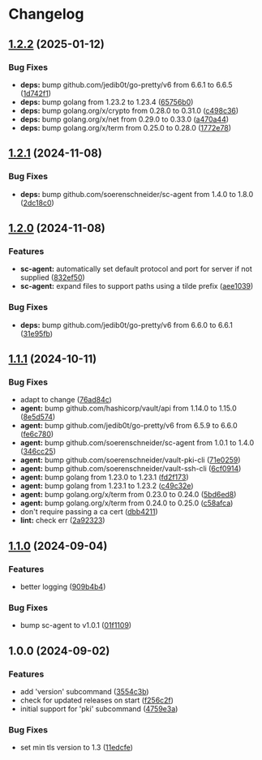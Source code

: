 # Changelog

## [1.2.2](https://github.com/soerenschneider/sc/compare/v1.2.1...v1.2.2) (2025-01-12)


### Bug Fixes

* **deps:** bump github.com/jedib0t/go-pretty/v6 from 6.6.1 to 6.6.5 ([1d742f1](https://github.com/soerenschneider/sc/commit/1d742f17f091718a337c5424afa99cbe58662123))
* **deps:** bump golang from 1.23.2 to 1.23.4 ([65756b0](https://github.com/soerenschneider/sc/commit/65756b04a7be6be2f98130996c81b0116dde98df))
* **deps:** bump golang.org/x/crypto from 0.28.0 to 0.31.0 ([c498c36](https://github.com/soerenschneider/sc/commit/c498c361ed6f1fff872517888c2e917b4c782ec4))
* **deps:** bump golang.org/x/net from 0.29.0 to 0.33.0 ([a470a44](https://github.com/soerenschneider/sc/commit/a470a44e51b6544d4459e1ff9aae95436d48be4c))
* **deps:** bump golang.org/x/term from 0.25.0 to 0.28.0 ([1772e78](https://github.com/soerenschneider/sc/commit/1772e78fcdf0e34ee442f9b76e8187c8231f44dc))

## [1.2.1](https://github.com/soerenschneider/sc/compare/v1.2.0...v1.2.1) (2024-11-08)


### Bug Fixes

* **deps:** bump github.com/soerenschneider/sc-agent from 1.4.0 to 1.8.0 ([2dc18c0](https://github.com/soerenschneider/sc/commit/2dc18c086b2bea1eaa83ff2b658e981647df7fbd))

## [1.2.0](https://github.com/soerenschneider/sc/compare/v1.1.1...v1.2.0) (2024-11-08)


### Features

* **sc-agent:** automatically set default protocol and port for server if not supplied ([832ef50](https://github.com/soerenschneider/sc/commit/832ef5060edea755ff5822112c631a17bff8b2b3))
* **sc-agent:** expand files to support paths using a tilde prefix ([aee1039](https://github.com/soerenschneider/sc/commit/aee10396ae972998f54928f8dbb72d9edb2ca5de))


### Bug Fixes

* **deps:** bump github.com/jedib0t/go-pretty/v6 from 6.6.0 to 6.6.1 ([31e95fb](https://github.com/soerenschneider/sc/commit/31e95fb15c9aeedc48a9099f27afb99692cf6053))

## [1.1.1](https://github.com/soerenschneider/sc/compare/v1.1.0...v1.1.1) (2024-10-11)


### Bug Fixes

* adapt to change ([76ad84c](https://github.com/soerenschneider/sc/commit/76ad84c00c665f4fdb09c38c89cd63ffbd0b8f02))
* **agent:** bump github.com/hashicorp/vault/api from 1.14.0 to 1.15.0 ([8e5d574](https://github.com/soerenschneider/sc/commit/8e5d5746665a00b89b568344e12d1d6e4d2f2046))
* **agent:** bump github.com/jedib0t/go-pretty/v6 from 6.5.9 to 6.6.0 ([fe6c780](https://github.com/soerenschneider/sc/commit/fe6c7803d183eab049f60e30567efdd3eaed6b8d))
* **agent:** bump github.com/soerenschneider/sc-agent from 1.0.1 to 1.4.0 ([346cc25](https://github.com/soerenschneider/sc/commit/346cc252f02fa5b17a2759980c2bb557e1841be6))
* **agent:** bump github.com/soerenschneider/vault-pki-cli ([71e0259](https://github.com/soerenschneider/sc/commit/71e025920c45b56c80963f56b66490c7d012a8b8))
* **agent:** bump github.com/soerenschneider/vault-ssh-cli ([6cf0914](https://github.com/soerenschneider/sc/commit/6cf0914d7e95c4c51a128cdbb7e0f066b2e661f9))
* **agent:** bump golang from 1.23.0 to 1.23.1 ([fd2f173](https://github.com/soerenschneider/sc/commit/fd2f1736c741941208f6db909d0c213e9021048f))
* **agent:** bump golang from 1.23.1 to 1.23.2 ([c49c32e](https://github.com/soerenschneider/sc/commit/c49c32efda644dd25fa47dfe69896cfa6516b7ae))
* **agent:** bump golang.org/x/term from 0.23.0 to 0.24.0 ([5bd6ed8](https://github.com/soerenschneider/sc/commit/5bd6ed838ccbc991f2591f99d11a8e1cdb6e653b))
* **agent:** bump golang.org/x/term from 0.24.0 to 0.25.0 ([c58afca](https://github.com/soerenschneider/sc/commit/c58afca5c38dbd9b571c5b9737f6e78dfb4e7d7b))
* don't require passing a ca cert ([dbb4211](https://github.com/soerenschneider/sc/commit/dbb42116ab03540b670ca794a5a1fafc85b1015e))
* **lint:** check err ([2a92323](https://github.com/soerenschneider/sc/commit/2a9232397d77c3058bb536420c2a0c72b832b712))

## [1.1.0](https://github.com/soerenschneider/sc/compare/v1.0.0...v1.1.0) (2024-09-04)


### Features

* better logging ([909b4b4](https://github.com/soerenschneider/sc/commit/909b4b4235a226953cb388bc3a7300cafc5f518b))


### Bug Fixes

* bump sc-agent to v1.0.1 ([01f1109](https://github.com/soerenschneider/sc/commit/01f11090802f7ac8a2829ee36b7808c196387093))

## 1.0.0 (2024-09-02)


### Features

* add 'version' subcommand ([3554c3b](https://github.com/soerenschneider/sc/commit/3554c3b11ce64e66ff821cd53a2ff5ba6abdd427))
* check for updated releases on start ([f256c2f](https://github.com/soerenschneider/sc/commit/f256c2f44ec675610a8316681ca7db15fef1787c))
* initial support for 'pki' subcommand ([4759e3a](https://github.com/soerenschneider/sc/commit/4759e3a1fa82d1d5cb17fce9e0b0845f287c81ac))


### Bug Fixes

* set min tls version to 1.3 ([11edcfe](https://github.com/soerenschneider/sc/commit/11edcfe616dc69a58474d08481601124aae5f676))
